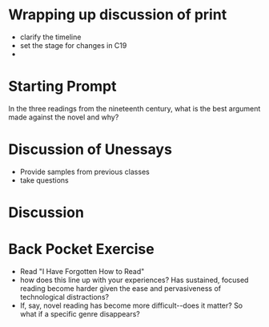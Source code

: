 # Wrapping up discussion of print

+ clarify the timeline
+ set the stage for changes in C19
+ 

# Starting Prompt

In the three readings from the nineteenth century, what is the best argument made against the novel and why?

# Discussion of Unessays

+ Provide samples from previous classes
+ take questions

# Discussion

# Back Pocket Exercise

+ Read "I Have Forgotten How to Read"
+ how does this line up with your experiences? Has sustained, focused reading become harder given the ease and pervasiveness of technological distractions?
+ If, say, novel reading has become more difficult--does it matter? So what if a specific genre disappears?